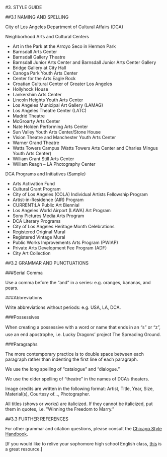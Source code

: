 #3. STYLE GUIDE

##3.1 NAMING AND SPELLING 

City of Los Angeles Department of Cultural Affairs (DCA)

Neighborhood Arts and Cultural Centers
* Art in the Park at the Arroyo Seco in Hermon Park
* Barnsdall Arts Center
* Barnsdall Gallery Theatre
* Barnsdall Junior Arts Center and Barnsdall Junior Arts Center Gallery
* Bridge Gallery at City Hall
* Canoga Park Youth Arts Center
* Center for the Arts Eagle Rock
* Croatian Cultural Center of Greater Los Angeles
* Hollyhock House
* Lankershim Arts Center
* Lincoln Heights Youth Arts Center
* Los Angeles Municipal Art Gallery (LAMAG)
* Los Angeles Theatre Center (LATC)
* Madrid Theatre
* McGroarty Arts Center
* Nate Holden Performing Arts Center
* Sun Valley Youth Arts Center/Stone House
* Vision Theatre and Manchester Youth Arts Center 
* Warner Grand Theatre
* Watts Towers Campus (Watts Towers Arts Center and Charles Mingus Youth Arts Center)
* William Grant Still Arts Center
* William Reagh – LA Photography Center

DCA Programs and Initiatives (Sample)
* Arts Activation Fund
* Cultural Grant Program
* City of Los Angeles (COLA) Individual Artists Fellowship Program
* Artist-in-Residence (AIR) Program
* CURRENT:LA Public Art Biennial
* Los Angeles World Airport (LAWA) Art Program
* Sony Pictures Media Arts Program
* DCA Literary Programs
* City of Los Angeles Heritage Month Celebrations
* Registered Original Mural
* Registered Vintage Mural
* Public Works Improvements Arts Program (PWIAP)
* Private Arts Development Fee Program (ADF)
* City Art Collection

##3.2 GRAMMAR AND PUNCTUATIONS

###Serial Comma

Use a comma before the “and” in a series: e.g. oranges, bananas, and pears.

###Abbreviations

Write abbreviations without periods: e.g. USA, LA, DCA.

###Possessives

When creating a possessive with a word or name that ends in an “s” or “z”, use an end apostrophe, i.e. Lucky Dragons’ project The Spreading Ground.

###Paragraphs

The more contemporary practice is to double space between each paragraph rather than indenting the first line of each paragraph.

We use the long spelling of “catalogue” and “dialogue.”

We use the older spelling of “theatre” in the names of DCA’s theaters.

Image credits are written in the following format: Artist, Title, Year, Size, Material(s), Courtesy of..., Photographer.

All titles (shows or works) are italicized. If they cannot be italicized, put them in quotes, i.e. "Winning the Freedom to Marry.”

##3.3 FURTHER REFERENCES

For other grammar and citation questions, please consult the [Chicago Style Handbook](https://owl.english.purdue.edu/owl/resource/717/01/).

[If you would like to relive your sophomore high school English class, [this](https://owl.english.purdue.edu/owl/section/1/5/) is a great resource.]
